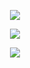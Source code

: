 <p align="center">  <img src="https://readme-typing-svg.demolab.com/?lines=So+you're+a+tough+guy;Like+it+really+rough+guy;Just+can't+get+enough+guy;Chest+always+so+puffed+guy;I'm+that+bad+type;Make+your+mama+sad+type;Make+your+girlfriend+mad+type;Might+seduce+your+dad+type;I'm+the+bad+guy+Duh!;So,+hello+from+the+other+side;I+must've+called+a+thousand+times;To+tell+you+I'm+sorry+for+breaking+your+heart;But+it+don't+matter,+it+clearly+doesn't+tear+you+apart+anymore;I+can+buy+myself+flowers;Write+my+name+in+the+sand;Talk+to+myself+for+hours;Say+things+you+don't+understand;
I+can+take+myself+dancing;And+I+can+hold+my+own+hand;Yeah,+I+can+lovе+me+better+than;You+can;Wе+don't+talk+about+Bruno,+no,+no,+no;We+don't+talk+about+Bruno;I+used+to+think+I+was+smart;But+you+made+me+look+so+naive;The+way+you+sold+me+for+parts;You+sunk+your+teeth+into+me;Oh,+bloodsucker+bleh,+dream+crusher;Bleedin'+me+dry+like+a+gosh+darn+vampire;Yeah,+I'm+gonna+take+my+horse+to+the+old+town+road;I'm+gonna+ride+till+I+can't+no+more;I'm+gonna+take+my+horse+to+the+old+town+road+Huh!+Huh!;I'm+gonna+ride+till+I+can't+no+more;Can't+nobody+tell+me+nothing;You+can't+tell+me+nothing;No!+Can't+nobody+tell+me+nothing!;Despacito;Quiero+respirar+tu+cuello+despacito;Deja+que+te+diga+cosas+al+oído;Para+que+te+acuerdes+si+no+estás+conmigo;Mm-mm-mm;I'm+in+love+with+the+shape+of+you;You+push+n'+pull+like+a+magnet+do;Everyday,+discovering+something+brand+new;I'm+in+love+with+your+body;Oh,+I,+oh,+I,+oh,+I,+oh,+I;I'm+in+love+with+your+body;Oh,+I,+oh,+I,+oh,+I,+oh,+I;Yodel-odel-ay-hee-hoo!;Cause+uptown+funk+gon'+give+it+to+ya;Cause+uptown+funk+gon'+give+it+to+ya;Saturday+night,+and+we+in+the+spot;Don't+believe+me,+just+watch,+hey!;Doh;Doh-doh-doh,+doh-doh;I+want+you+to+park+that+big+Mack+truck,+right+in+this+little+garage;Yeah,+you+messin'+with+some;Bring+a+bucket+and+a+mop+for+this;Give+me+everything+you+got+for+this;I'm+talkin'+WAP!+WAP!+WAP!;That's+some;Thank+you+next;Thank+you+next;Thank+you+next;I'm+so+super+grateful+for+my+ex!;Thank+you+next;Thank+you+next;Thank+you+next;Super+duper+grateful+for+my+ex!;I+stay+out+too+late;Got+nothing+in+my+brain;That's+what+people+say,+mm-hmm;That's+what+people+say,+mm-hmm;Cause+the+players+gonna+play,+play,+play,+play,+play;And+the+haters+gonna+hate,+hate,+hate,+hate,+hate;Baby,+I'm+just+gonna+shake,+shake,+shake,+shake,+shake;I+shake+it+off,+shake+it+off;Ooh-ooh-ooh;Heartbreakers+gonna+break,+break,+break,+break,+break;And+the+fakers+gonna+fake,+fake,+fake,+fake,+fake;Baby,+I'm+just+gonna+shake,+shake,+shake,+shake,+shake;I+shake+it+off,+shake+it+off;That's+right,+I'm+gonna+shake+it+off!;Gonna+shake+it+off!;Watch+me+shake+it+off!;Shake,+shake,+shake+it+off!;Hey!&font=Barrio&center=true&width=1080&height=50&color=f7e648&duration=4000&pause=1000"> </p>
<div align=center>
  <img src="https://img1.picmix.com/output/pic/normal/8/8/8/2/12312888_08eba.gif">
</div>
<p align="center"> <img src=https://komarev.com/ghpvc/?username=polka-klown&color=green&abbreviated=true&style=flat-square> </p>
